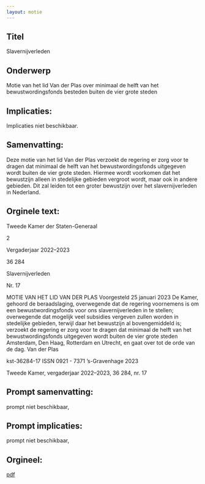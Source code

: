 ```yaml
---
layout: motie
---
```

## Titel
Slavernijverleden
## Onderwerp
Motie van het lid Van der Plas over minimaal de helft van het bewustwordingsfonds besteden buiten de vier grote steden 
## Implicaties:
Implicaties niet beschikbaar.
## Samenvatting:

Deze motie van het lid Van der Plas verzoekt de regering er zorg voor te dragen dat minimaal de helft van het bewustwordingsfonds uitgegeven wordt buiten de vier grote steden. Hiermee wordt voorkomen dat het bewustzijn alleen in stedelijke gebieden vergroot wordt, maar ook in andere gebieden. Dit zal leiden tot een groter bewustzijn over het slavernijverleden in Nederland.
## Orginele text:


Tweede Kamer der Staten-Generaal

2

Vergaderjaar 2022–2023

36 284

Slavernijverleden

Nr. 17

MOTIE VAN HET LID VAN DER PLAS
Voorgesteld 25 januari 2023
De Kamer,
gehoord de beraadslaging,
overwegende dat de regering voornemens is om een bewustwordingsfonds voor ons slavernijverleden in te stellen;
overwegende dat mogelijk veel subsidies vergeven zullen worden in
stedelijke gebieden, terwijl daar het bewustzijn al bovengemiddeld is;
verzoekt de regering er zorg voor te dragen dat minimaal de helft van het
bewustwordingsfonds uitgegeven wordt buiten de vier grote steden
Amsterdam, Den Haag, Rotterdam en Utrecht,
en gaat over tot de orde van de dag.
Van der Plas

kst-36284-17
ISSN 0921 - 7371
’s-Gravenhage 2023

Tweede Kamer, vergaderjaar 2022–2023, 36 284, nr. 17


## Prompt samenvatting:
prompt niet beschikbaar,

## Prompt implicaties:
prompt niet beschikbaar,
## Orgineel:
[pdf](https://gegevensmagazijn.tweedekamer.nl/OData/v4/2.0/Document(335bcab0-d6ec-48fa-8a62-e6d068aa4e40)/resource)
